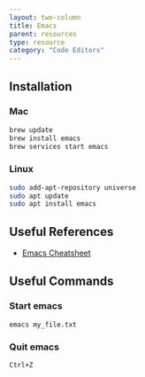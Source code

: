 ```yaml
---
layout: two-column
title: Emacs
parent: resources
type: resource
category: "Code Editors"
---
```


## Installation
### Mac
```bash
brew update
brew install emacs
brew services start emacs
```

### Linux

```bash
sudo add-apt-repository universe
sudo apt update
sudo apt install emacs
```


## Useful References
* [Emacs Cheatsheet](https://www.gnu.org/software/emacs/refcards/pdf/refcard.pdf)

## Useful Commands

### Start emacs
`emacs my_file.txt`

### Quit emacs
`Ctrl+Z`
